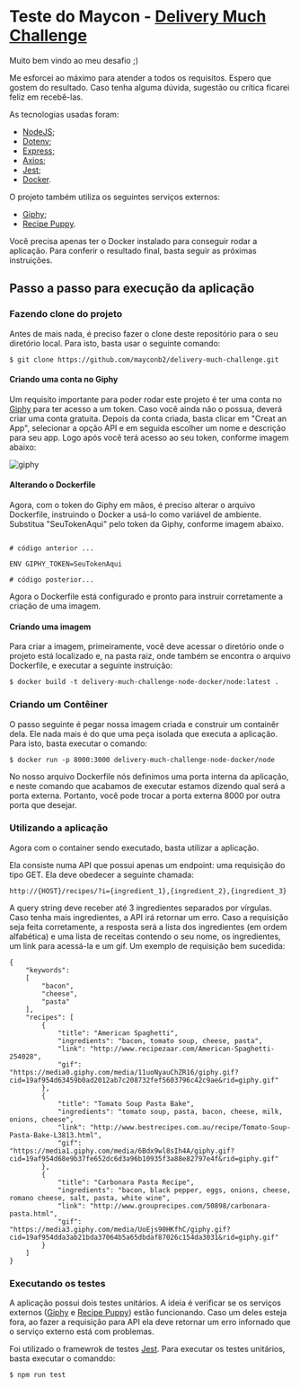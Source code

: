 # Teste do Maycon - [Delivery Much Challenge](https://github.com/delivery-much/challenge)

Muito bem vindo ao meu desafio ;)

Me esforcei ao máximo para atender a todos os requisitos. Espero que gostem do resultado. Caso tenha alguma dúvida, sugestão ou crítica ficarei feliz em recebê-las.

As tecnologias usadas foram:
- [NodeJS](https://nodejs.org/en/);
- [Dotenv](https://www.npmjs.com/package/dotenv);
- [Express](https://www.npmjs.com/package/express);
- [Axios](https://www.npmjs.com/package/axios);
- [Jest](https://jestjs.io/);
- [Docker](https://www.docker.com/).

O projeto também utiliza os seguintes serviços externos:
- [Giphy](https://developers.giphy.com/);
- [Recipe Puppy](http://www.recipepuppy.com/about/api/).


Você precisa apenas ter o Docker instalado para conseguir rodar a aplicação. Para conferir o resultado final, basta seguir as próximas instruições.


## Passo a passo para execução da aplicação

### Fazendo clone do projeto 

Antes de mais nada, é preciso fazer o clone deste repositório para o seu diretório local. Para isto, basta usar o seguinte comando:

```
$ git clone https://github.com/mayconb2/delivery-much-challenge.git
```

#### Criando uma conta no Giphy

Um requisito importante para poder rodar este projeto é ter uma conta no [Giphy](https://developers.giphy.com/) para ter acesso a um token. Caso você ainda não o possua, deverá criar uma conta gratuita. Depois da conta criada, basta clicar em "Creat an App", selecionar a opção API e em seguida escolher um nome e descrição para seu app. Logo após você terá acesso ao seu token, conforme imagem abaixo:

![giphy](https://user-images.githubusercontent.com/40521982/85246452-0dffa680-b421-11ea-8016-615f4ccae91d.jpeg)

#### Alterando o Dockerfile

Agora, com o token do Giphy em mãos, é preciso alterar o arquivo Dockerfile, instruindo o Docker a usá-lo como variável de ambiente. Substitua "SeuTokenAqui" pelo token da Giphy, conforme imagem abaixo.

```

# código anterior ...

ENV GIPHY_TOKEN=SeuTokenAqui

# código posterior...
```

Agora o Dockerfile está configurado e pronto para instruir corretamente a criação de uma imagem.

#### Criando uma imagem

Para criar a imagem, primeiramente, você deve acessar o diretório onde o projeto está localizado e, na pasta raiz, onde também se encontra o arquivo Dockerfile, e executar a seguinte instruição:

```
$ docker build -t delivery-much-challenge-node-docker/node:latest .
```

### Criando um Contêiner

O passo seguinte é pegar nossa imagem criada e construir um containêr dela. Ele nada mais é do que uma peça isolada que executa a aplicação. Para isto, basta executar o comando:

```
$ docker run -p 8000:3000 delivery-much-challenge-node-docker/node
```

No nosso arquivo Dockerfile nós definimos uma porta interna da aplicação, e neste comando que acabamos de executar estamos dizendo qual será a porta externa. Portanto, você pode trocar a porta externa 8000 por outra porta que desejar.


### Utilizando a aplicação

Agora com o container sendo executado, basta utilizar a aplicação.

Ela consiste numa API que possui apenas um endpoint: uma requisição do tipo GET. Ela deve obedecer a seguinte chamada:

```
http://{HOST}/recipes/?i={ingredient_1},{ingredient_2},{ingredient_3}
```
A query string deve receber até 3 ingredientes separados por vírgulas. Caso tenha mais ingredientes, a API irá retornar um erro. Caso a requisição seja feita corretamente, a resposta será a lista dos ingredientes (em ordem alfabética) e uma lista de receitas contendo o seu nome, os ingredientes, um link para acessá-la e um gif. Um exemplo de requisição bem sucedida:

```
{
    "keywords": 
    [
        "bacon",
        "cheese",
        "pasta"
    ],
    "recipes": [
        {
            "title": "American Spaghetti",
            "ingredients": "bacon, tomato soup, cheese, pasta",
            "link": "http://www.recipezaar.com/American-Spaghetti-254028",
            "gif": "https://media0.giphy.com/media/11uoNyauChZR16/giphy.gif?cid=19af954d63459b0ad2012ab7c208732fef5603796c42c9ae&rid=giphy.gif"
        },
        {
            "title": "Tomato Soup Pasta Bake",
            "ingredients": "tomato soup, pasta, bacon, cheese, milk, onions, cheese",
            "link": "http://www.bestrecipes.com.au/recipe/Tomato-Soup-Pasta-Bake-L3813.html",
            "gif": "https://media1.giphy.com/media/6Bdx9wl8sIh4A/giphy.gif?cid=19af954d68e9b37fe652dc6d3a96b10935f3a88e82797e4f&rid=giphy.gif"
        },
        {
            "title": "Carbonara Pasta Recipe",
            "ingredients": "bacon, black pepper, eggs, onions, cheese, romano cheese, salt, pasta, white wine",
            "link": "http://www.grouprecipes.com/50898/carbonara-pasta.html",
            "gif": "https://media3.giphy.com/media/UoEjs90HKfhC/giphy.gif?cid=19af954dda3ab21bda37064b5a65dbdaf87026c154da3031&rid=giphy.gif"
        }
    ]
}
```

### Executando os testes

A aplicação possui dois testes unitários. A ideia é verificar se os serviços externos ([Giphy](https://developers.giphy.com/) e [Recipe Puppy](http://www.recipepuppy.com/about/api/)) estão funcionando. Caso um deles esteja fora, ao fazer a requisição para API ela deve retornar um erro infornado que o serviço externo está com problemas.

Foi utilizado o framewrok de testes [Jest](https://jestjs.io/). Para executar os testes unitários, basta executar o comanddo:

```
$ npm run test
```
